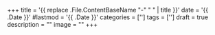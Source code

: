 +++
title = '{{ replace .File.ContentBaseName "-" " " | title }}'
date = '{{ .Date }}'
#lastmod = '{{ .Date }}'
categories = ['']
tags = ['']
draft = true
description = ""
image = ""
+++
<!--more-->
